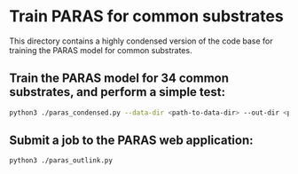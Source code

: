 # Train PARAS for common substrates

This directory contains a highly condensed version of the code base for training the PARAS model for common substrates.

## Train the PARAS model for 34 common substrates, and perform a simple test:
```bash
python3 ./paras_condensed.py --data-dir <path-to-data-dir> --out-dir <path-to-out-dir>
```

## Submit a job to the PARAS web application:
```bash
python3 ./paras_outlink.py
```